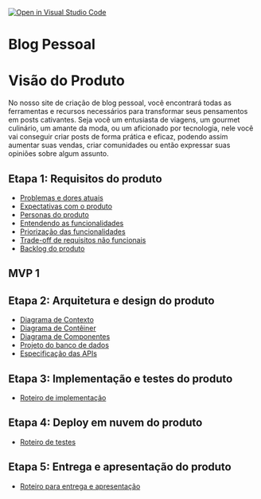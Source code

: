 [![Open in Visual Studio Code](https://classroom.github.com/assets/open-in-vscode-718a45dd9cf7e7f842a935f5ebbe5719a5e09af4491e668f4dbf3b35d5cca122.svg)](https://classroom.github.com/online_ide?assignment_repo_id=11729018&assignment_repo_type=AssignmentRepo)

# Blog Pessoal

# Visão do Produto

No nosso site de criação de blog pessoal, você encontrará todas as ferramentas e recursos necessários para transformar seus pensamentos em posts cativantes. Seja você um entusiasta de viagens, um gourmet culinário, um amante da moda, ou um aficionado por tecnologia, nele você vai conseguir criar posts de forma prática e eficaz, podendo assim aumentar suas vendas, criar comunidades ou então expressar suas opiniões sobre algum assunto. 

## Etapa 1: Requisitos do produto

* [Problemas e dores atuais](docs/problemas.md)
* [Expectativas com o produto](docs/expectativas.md)
* [Personas do produto](docs/personas.md)
* [Entendendo as funcionalidades](docs/funcionalidades.md)
* [Priorização das funcionalidades](/docs/priorizacao.md)
* [Trade-off de requisitos não funcionais](docs/tradeoffs.md)
* [Backlog do produto](docs/backlog.md)

## MVP 1 

## Etapa 2: Arquitetura e design do produto

* [Diagrama de Contexto](docs/diagrama-de-contexto.md)
* [Diagrama de Contêiner](docs/diagrama-de-conteiner.md)
* [Diagrama de Componentes](docs/diagrama-de-componentes.md)
* [Projeto do banco de dados](docs/projeto-do-banco-de-dados.md)
* [Especificação das APIs](docs/apis.md)

## Etapa 3: Implementação e testes do produto

* [Roteiro de implementação](docs/roteiro-de-implementacao.md)

## Etapa 4: Deploy em nuvem do produto 

* [Roteiro de testes](docs/roteiro-de-teste-e-deploy.md)

## Etapa 5: Entrega e apresentação do produto

* [Roteiro para entrega e apresentação](docs/roteiro-de-entrega-e-apresentacao.md)
